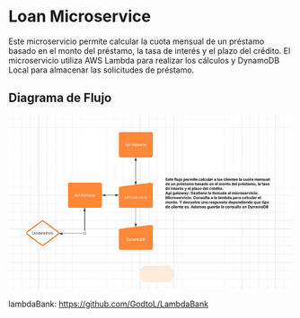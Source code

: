 # Loan Microservice

Este microservicio permite calcular la cuota mensual de un préstamo basado en el monto del préstamo, la tasa de interés y el plazo del crédito. El microservicio utiliza AWS Lambda para realizar los cálculos y DynamoDB Local para almacenar las solicitudes de préstamo.

## Diagrama de Flujo

![Diagrama de Flujo](flujo.png)

lambdaBank: https://github.com/GodtoL/LambdaBank
